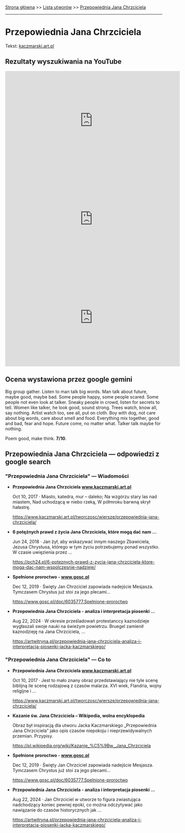 [Strona główna](../index.md) >> [Lista utworów](../list.md) >> [Przepowiednia Jana Chrzciciela](486.md)

---

# Przepowiednia Jana Chrzciciela

Tekst: [kaczmarski.art.pl](https://www.kaczmarski.art.pl/tworczosc/wiersze/przepowiednia-jana-chrzciciela/)

## Rezultaty wyszukiwania na YouTube

<iframe width="560" height="315" src="https://www.youtube.com/embed/yjY5dFsA0x8?si=IdontcarewhotheIRSsendsImnotpayingtaxes" title="YouTube video player" frameborder="0" allow="accelerometer; autoplay; clipboard-write; encrypted-media; gyroscope; picture-in-picture; web-share" referrerpolicy="strict-origin-when-cross-origin" allowfullscreen></iframe>

<iframe width="560" height="315" src="https://www.youtube.com/embed/yWELGAWsr6U?si=IdontcarewhotheIRSsendsImnotpayingtaxes" title="YouTube video player" frameborder="0" allow="accelerometer; autoplay; clipboard-write; encrypted-media; gyroscope; picture-in-picture; web-share" referrerpolicy="strict-origin-when-cross-origin" allowfullscreen></iframe>

<iframe width="560" height="315" src="https://www.youtube.com/embed/UgIxQIWixWg?si=IdontcarewhotheIRSsendsImnotpayingtaxes" title="YouTube video player" frameborder="0" allow="accelerometer; autoplay; clipboard-write; encrypted-media; gyroscope; picture-in-picture; web-share" referrerpolicy="strict-origin-when-cross-origin" allowfullscreen></iframe>

## Ocena wystawiona przez google gemini

Big group gather. Listen to man talk big words. Man talk about future, maybe good, maybe bad. Some people happy, some people scared. Some people not even look at talker. Sneaky people in crowd, listen for secrets to tell. Women like talker, he look good, sound strong. Trees watch, know all, say nothing. Artist watch too, see all, put on cloth. Boy with dog, not care about big words, care about smell and food. Everything mix together, good and bad, fear and hope. Future come, no matter what. Talker talk maybe for nothing. 

Poem good, make think. **7/10**. 


## Przepowiednia Jana Chrzciciela — odpowiedzi z google search

### "Przepowiednia Jana Chrzciciela" — Wiadomości

- **Przepowiednia Jana Chrzciciela www.kaczmarski.art.pl**

    Oct 10, 2017  ·  Miasto, katedra, mur – daleko; Na wzgórzu stary las nad miastem, Nad uchodzącą w niebo rzeką, W półmroku barwną skrył hałastrę. 

   <https://www.kaczmarski.art.pl/tworczosc/wiersze/przepowiednia-jana-chrzciciela/>
- **6 potężnych prawd z życia Jana Chrzciciela, które mogą dać nam ...**

    Jun 24, 2018  ·  Jan żył, aby wskazywać innym naszego Zbawiciela, Jezusa Chrystusa, którego w tym życiu potrzebujemy ponad wszystko. W czasie uwięzienia przez ... 

   <https://pch24.pl/6-poteznych-prawd-z-zycia-jana-chrzciciela-ktore-moga-dac-nam-wspolczesnie-nadzieje/>
- **Spełnione proroctwo - www.gosc.pl**

    Dec 12, 2019  ·  Święty Jan Chrzciciel zapowiada nadejście Mesjasza. Tymczasem Chrystus już stoi za jego plecami… 

   <https://www.gosc.pl/doc/6035777.Spelnione-proroctwo>
- **Przepowiednia Jana Chrzciciela - analiza i interpretacja piosenki ...**

    Aug 22, 2024  ·  W okresie prześladowań protestanccy kaznodzieje wygłaszali swoje nauki na świeżym powietrzu. Bruegel zamienił kaznodzieję na Jana Chrzciciela, ... 

   <https://artwitryna.pl/przepowiednia-jana-chrzciciela-analiza-i-interpretacja-piosenki-jacka-kaczmarskiego/>

### "Przepowiednia Jana Chrzciciela" — Co to

- **Przepowiednia Jana Chrzciciela www.kaczmarski.art.pl**

    Oct 10, 2017  ·  Jest to mało znany obraz przedstawiający nie tyle scenę biblijną ile scenę rodzajową z czasów malarza. XVI wiek, Flandria, wojny religijne i ... 

   <https://www.kaczmarski.art.pl/tworczosc/wiersze/przepowiednia-jana-chrzciciela/>
- **Kazanie św. Jana Chrzciciela – Wikipedia, wolna encyklopedia**

    Obraz był inspiracją dla utworu Jacka Kaczmarskiego „Przepowiednia Jana Chrzciciela” jako opis czasów niepokoju i nieprzewidywalnych przemian. Przypisy. 

   <https://pl.wikipedia.org/wiki/Kazanie_%C5%9Bw._Jana_Chrzciciela>
- **Spełnione proroctwo - www.gosc.pl**

    Dec 12, 2019  ·  Święty Jan Chrzciciel zapowiada nadejście Mesjasza. Tymczasem Chrystus już stoi za jego plecami… 

   <https://www.gosc.pl/doc/6035777.Spelnione-proroctwo>
- **Przepowiednia Jana Chrzciciela - analiza i interpretacja piosenki ...**

    Aug 22, 2024  ·  Jan Chrzciciel w utworze to figura zwiastująca nadchodzący koniec pewnej epoki, co można odczytywać jako nawiązanie do czasów historycznych jak ... 

   <https://artwitryna.pl/przepowiednia-jana-chrzciciela-analiza-i-interpretacja-piosenki-jacka-kaczmarskiego/>

